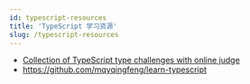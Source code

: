 ```yaml
---
id: typescript-resources
title: 'TypeScript 学习资源'
slug: /typescript-resources
---
```


-   [Collection of TypeScript type challenges with online judge](https://github.com/type-challenges/type-challenges)
-   https://github.com/mqyqingfeng/learn-typescript
